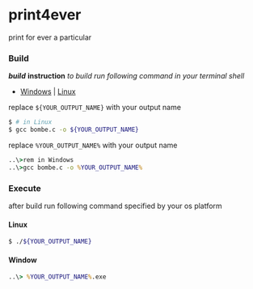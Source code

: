 # print4ever
print for ever a particular

### Build
***build*** **instruction**
*to build run following command in your terminal shell*

* [Windows]() | [Linux]()

replace `${YOUR_OUTPUT_NAME}` with your output name
```sh
$ # in Linux
$ gcc bombe.c -o ${YOUR_OUTPUT_NAME}
```

replace `%YOUR_OUTPUT_NAME%` with your output name

```bat
..\>rem in Windows
..\>gcc bombe.c -o %YOUR_OUTPUT_NAME%
```

### Execute

after build run following command specified by your os platform

#### Linux
```sh
$ ./${YOUR_OUTPUT_NAME}
```

#### Window
```bat
..\> %YOUR_OUTPUT_NAME%.exe
```
